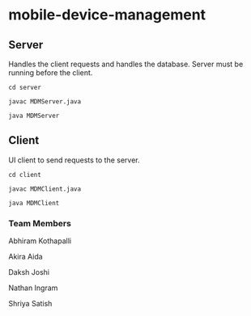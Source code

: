 # mobile-device-management

## Server

Handles the client requests and handles the database. Server must be running before the client.

`cd server`

`javac MDMServer.java`

`java MDMServer`

## Client

UI client to send requests to the server.

`cd client`

`javac MDMClient.java`

`java MDMClient`


### Team Members

Abhiram Kothapalli

Akira Aida

Daksh Joshi

Nathan Ingram

Shriya Satish